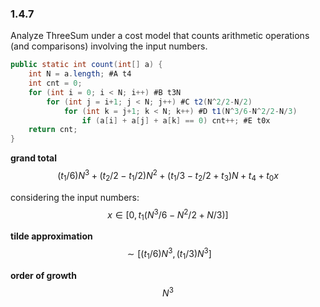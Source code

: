 ### 1.4.7
Analyze ThreeSum under a cost model that counts arithmetic operations (and comparisons) involving the input numbers.

```java
public static int count(int[] a) {
    int N = a.length; #A t4
    int cnt = 0;
    for (int i = 0; i < N; i++) #B t3N
        for (int j = i+1; j < N; j++) #C t2(N^2/2-N/2)
            for (int k = j+1; k < N; k++) #D t1(N^3/6-N^2/2-N/3) 
                if (a[i] + a[j] + a[k] == 0) cnt++; #E t0x
    return cnt;
}
```

**grand total** $$(t_1/6)N^3 + (t_2/2- t_1/2)N^2 + (t_1/3 - t_2/2 + t_3)N + t_4 + t_0x $$ 

considering the input numbers: $$x \in [0, t_1(N^3/6-N^2/2+N/3)]$$

**tilde approximation** $$\sim [(t_1/6)N^3, (t_1/3)N^3]$$

**order of growth** $$N^3$$

